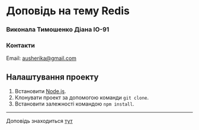 # Доповідь на тему Redis

### Виконала Тимошенко Діана ІО-91 

### Контакти

Email: ausherika@gmail.com

## Налаштування проекту

1. Встановити [Node.js](https://nodejs.org/uk/).
2. Клонувати проект за допомогою команди `git clone`.
3. Встановити залежності командою `npm install`.
---

Доповідь знаходиться [тут](https://github.com/Elidaie/IPZ-Redis/blob/main/report.md)
